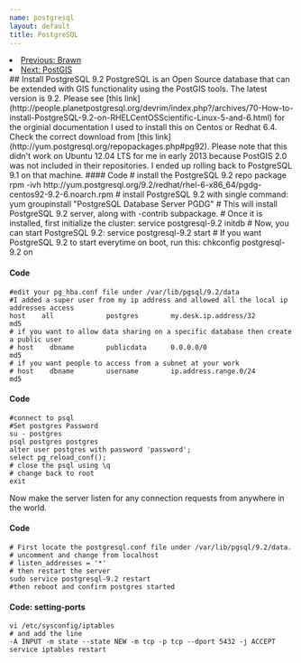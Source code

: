 ```yaml
--- 
name: postgresql
layout: default
title: PostgreSQL
---
```

<li><a href="/postgresql.html">Previous: Brawn</a></li>
<li><a href="/postgis.html">Next: PostGIS</a></li>
## Install PostgreSQL 9.2 
PostgreSQL is an Open Source database that can be extended with GIS functionality using the PostGIS tools.  The latest version is 9.2.  Please see [this link](http://people.planetpostgresql.org/devrim/index.php?/archives/70-How-to-install-PostgreSQL-9.2-on-RHELCentOSScientific-Linux-5-and-6.html)  for the orginial documentation I used to install this on Centos or Redhat 6.4.  Check the correct download from [this link](http://yum.postgresql.org/repopackages.php#pg92). Please note that this didn't work on Ubuntu 12.04 LTS for me in early 2013 because PostGIS 2.0 was not included in their repositories.  I ended up rolling back to PostgreSQL 9.1 on that machine.
#### Code
    # install the PostgreSQL 9.2 repo package
    rpm -ivh http://yum.postgresql.org/9.2/redhat/rhel-6-x86_64/pgdg-centos92-9.2-6.noarch.rpm
    # install PostgreSQL 9.2 with single command:
    yum groupinstall "PostgreSQL Database Server PGDG"
    # This will install PostgreSQL 9.2 server, along with -contrib subpackage.
    # Once it is installed, first initialize the cluster:
    service postgresql-9.2 initdb
    # Now, you can start PostgreSQL 9.2:
    service postgresql-9.2 start
    # If you want PostgreSQL 9.2 to start everytime on boot, run this:
    chkconfig postgresql-9.2 on

#### Code
    #edit your pg_hba.conf file under /var/lib/pgsql/9.2/data
    #I added a super user from my ip address and allowed all the local ip addresses access
    host    all             postgres        my.desk.ip.address/32       md5
    # if you want to allow data sharing on a specific database then create a public user
    # host    dbname        publicdata      0.0.0.0/0                   md5
    # if you want people to access from a subnet at your work
    # host    dbname        username        ip.address.range.0/24        md5

#### Code
    #connect to psql
    #Set postgres Password
    su - postgres
    psql postgres postgres
    alter user postgres with password 'password';
    select pg_reload_conf();
    # close the psql using \q
    # change back to root
    exit

Now make the server listen for any connection requests from anywhere in the world.

#### Code
    # First locate the postgresql.conf file under /var/lib/pgsql/9.2/data.
    # uncomment and change from localhost
    # listen_addresses = '*'
    # then restart the server
    sudo service postgresql-9.2 restart
    #then reboot and confirm postgres started

#### Code: setting-ports
    vi /etc/sysconfig/iptables 
    # and add the line
    -A INPUT -m state --state NEW -m tcp -p tcp --dport 5432 -j ACCEPT
    service iptables restart
